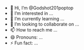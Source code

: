 - 👋 Hi, I’m @Godshot201poptop
- 👀 I’m interested in ...
- 🌱 I’m currently learning ...
- 💞️ I’m looking to collaborate on ...
- 📫 How to reach me ...
- 😄 Pronouns: ...
- ⚡ Fun fact: ...

<!---
Godshot201poptop/Godshot201poptop is a ✨ special ✨ repository because its `README.md` (this file) appears on your GitHub profile.
You can click the Preview link to take a look at your changes.
--->
